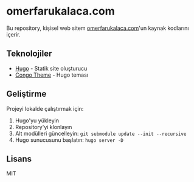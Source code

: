 # omerfarukalaca.com

Bu repository, kişisel web sitem [omerfarukalaca.com](https://omerfarukalaca.com)'un kaynak kodlarını içerir.

## Teknolojiler

- [Hugo](https://gohugo.io/) - Statik site oluşturucu
- [Congo Theme](https://github.com/jpanther/congo) - Hugo teması

## Geliştirme

Projeyi lokalde çalıştırmak için:

1. Hugo'yu yükleyin
2. Repository'yi klonlayın
3. Alt modülleri güncelleyin: `git submodule update --init --recursive`
4. Hugo sunucusunu başlatın: `hugo server -D`

## Lisans

MIT 